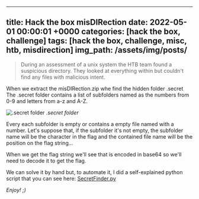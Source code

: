 ---
title: Hack the box misDIRection
date: 2022-05-01 00:00:01 +0000
categories: [hack the box, challenge]
tags: [hack the box, challenge, misc, htb, misdirection]
img_path: /assets/img/posts/
--

>During an assessment of a unix system the HTB team found a suspicious directory. They looked at everything within but couldn't find any files with malicious intent.

When we extract the misDIRection.zip whe find the hidden folder .secret
The .secret folder contains a list of subfolders named as the numbers from 0-9 and letters from a-z and A-Z.

![.secret folder](misdirection.png)
_.secret folder_ 

Every each subfolder is empty or contains a empty file named with a number.
Let's suppose that, if the subfolder it's not empty, the subfolder name will be the character in the flag and the contained file name will be the position on the flag string...

When we get the flag string we'll see that is encoded in base64 so we'll need to decode it to get the flag.

We can solve it by hand but, to automate it, I did a self-explained python script that you can see here: [SecretFinder.py]()

_Enjoy! ;)_
